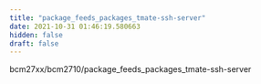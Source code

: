 ```yaml
---
title: "package_feeds_packages_tmate-ssh-server"
date: 2021-10-31 01:46:19.580663
hidden: false
draft: false
---
```


bcm27xx/bcm2710/package_feeds_packages_tmate-ssh-server

